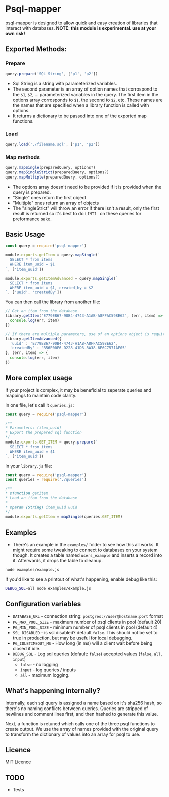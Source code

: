 # Psql-mapper
psql-mapper is designed to allow quick and easy creation of libraries that interact with databases. **NOTE: this module is experimental. use at your own risk!**

## Exported Methods:
### Prepare
```js
query.prepare('SQL String', ['p1', 'p2'])
```
- Sql String is a string with parameterized variables.
- The second parameter is an array of option names that corrospond to the `$1`, `$2`, ... parameterized variables in the query. The first item in the options array corrosponds to `$1`, the second to `$2`, etc. These names are the names that are specified when a library function is called with options.
- It returns a dictionary to be passed into one of the exported map functions. 

### Load
```js
query.load('./filename.sql', ['p1', 'p2'])
```

### Map methods
```js
query.mapSingle(preparedQuery, options?)
query.mapSingleStrict(preparedQuery, options?)
query.mapMultiple(preparedQuery, options?)
```
- The options array doesn't need to be provided if it is provided when the query is prepared.
- "Single" ones return the first object
- "Multiple" ones return an array of objects
- The "singleStrict" will throw an error if there isn't a result, only the first result is returned so it's best to do `LIMTI ` on these queries for preformance sake.


## Basic Usage
```js
const query = require('psql-mapper')

module.exports.getItem = query.mapSingle(`
  SELECT * from items
  WHERE item_uuid = $1
`, ['item_uuid'])

module.exports.getItemAdvanced = query.mapSingle(`
  SELECT * from items
  WHERE item_uuid = $1, created_by = $2
`, ['uuid', 'createdBy'])
```

You can then call the library from another file:

```js
// Get an item from the database.
library.getItem('E779EB67-90B4-4743-A1AB-A8FFAC598E62', (err, item) => {
  console.log(err, item)
})

// If there are multiple parameters, use of an options object is required:
library.getItemAdvanced({
  'uuid' : 'E779EB67-90B4-4743-A1AB-A8FFAC598E62',
  'createdBy' : 'B56E00F6-D228-41D3-8A38-6E6C7571AF05'
}, (err, item) => {
  console.log(err, item)
})
```

## More complex usage
If your project is complex, it may be beneficial to seperate queries and mappings to maintain code clarity.

In one file, let's call it `queries.js`:

```js
const query = require('psql-mapper')

/**
* Parameters: (item_uuid)
* Export the prepared sql function
*/
module.exports.GET_ITEM = query.prepare(`
  SELECT * from items
  WHERE item_uuid = $1
`, ['item_uuid'])
```

In your `library.js` file:

```js
const query = require('psql-mapper')
const queries = require('./queries')

/**
* @function getItem
* Load an item from the database
*
* @param {String} item_uuid uuid
*/
module.exports.getItem = mapSingle(queries.GET_ITEM)
```

## Examples
- There's an example in the `examples/` folder to see how this all works. It might require some tweaking to connect to databases on your system though. It creates a table named `users_example` and inserts a record into it. Afterwards, it drops the table to cleanup.

```bash
node examples/example.js
```

If you'd like to see a printout of what's happening, enable debug like this:

```bash
DEBUG_SQL=all node examples/example.js
```

## Configuration variables
- `DATABASE_URL` - connection string: `postgres://user@hostname:port` format
- `PG_MAX_POOL_SIZE` - maximum number of psql clients in pool (default 20)
- `PG_MIN_POOL_SIZE` - minimum number of psql clients in pool (default 4)
- `SSL_DISABLED` - is ssl disabled? default `false`. This should not be set to true in production, but may be useful for local debugging.
- `PG_IDLETIMEOUT_MS` - How long (in ms) will a client wait before being closed if idle.
- `DEBUG_SQL` - Log sql queries (default: `false`) accepted values (`false`, `all`, `input`)
  - `false` - no logging
  - `input` - log queries / inputs
  - `all` - maximum logging.


## What's happening internally?
Internally, each sql query is assigned a name based on it's sha256 hash, so there's no naming conflicts between queries. Queries are stripped of newlines and comment lines first, and then hashed to generate this value.

Next, a function is retuned which calls one of the three psql functions to create output. We use the array of names provided with the original query to transform the dictionary of values into an array for psql to use.

## Licence
MIT Licence

## TODO
- Tests